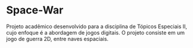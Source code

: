 # Space-War
Projeto acadêmico desenvolvido para a disciplina de Tópicos Especiais II, cujo enfoque é a abordagem de jogos digitais. O projeto consiste em um jogo de guerra 2D, entre naves espaciais. 
